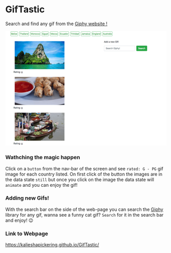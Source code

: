 # GifTastic

Search and find any gif from the [Giphy website !](http://giphy.com)

![Image of GifTastic](assets/giftastic.png)

### Wathching the magic happen
Click on a `button` from the nav-bar of the screen and see `rated: G - PG` gif image for each country listed. On first click of the button the images are in the data state `still` but once you click on the image the data state will `animate` and you can enjoy the gif!

### Adding new Gifs!
With the search bar on the side of the web-page you can search the [Giphy](http://giphy.com) library for any gif, wanna see a funny cat gif? `Search` for it in the search bar and enjoy! :wink:

### Link to Webpage

https://kalieshapickering.github.io/GifTastic/